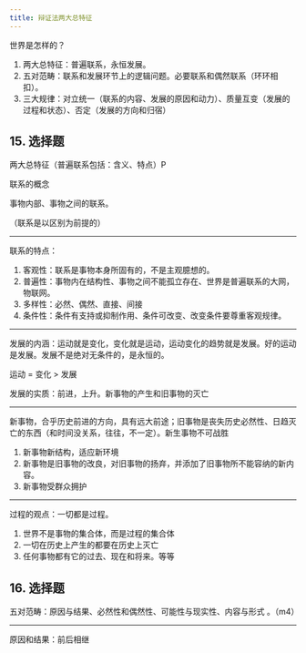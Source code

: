 ```yaml
---
title: 辩证法两大总特征
---
```


世界是怎样的？

1. 两大总特征：普遍联系，永恒发展。
2. 五对范畴：联系和发展环节上的逻辑问题。必要联系和偶然联系（环环相扣）。
3. 三大规律：对立统一（联系的内容、发展的原因和动力）、质量互变（发展的过程和状态）、否定（发展的方向和归宿）

## 15. 选择题

两大总特征（普遍联系包括：含义、特点）P

联系的概念

事物内部、事物之间的联系。

（联系是以区别为前提的）

---

联系的特点：

1. 客观性：联系是事物本身所固有的，不是主观臆想的。
2. 普遍性：事物内在结构性、事物之间不能孤立存在、世界是普遍联系的大网，物联网。
3. 多样性：必然、偶然、直接、间接
4. 条件性：条件有支持或抑制作用、条件可改变、改变条件要尊重客观规律。

---

发展的内涵：运动就是变化，变化就是运动，运动变化的趋势就是发展。好的运动是发展。发展不是绝对无条件的，是永恒的。

运动 = 变化 > 发展

发展的实质：前进，上升。新事物的产生和旧事物的灭亡

---

新事物，合乎历史前进的方向，具有远大前途；旧事物是丧失历史必然性、日趋灭亡的东西（和时间没关系，往往，不一定）。新生事物不可战胜

1. 新事物新结构，适应新环境
2. 新事物是旧事物的改良，对旧事物的扬弃，并添加了旧事物所不能容纳的新内容。
3. 新事物受群众拥护

---

过程的观点：一切都是过程。

1. 世界不是事物的集合体，而是过程的集合体
2. 一切在历史上产生的都要在历史上灭亡
3. 任何事物都有它的过去、现在和将来。等等

## 16. 选择题

五对范畴：原因与结果、必然性和偶然性、可能性与现实性、内容与形式 。（m4）

---

原因和结果：前后相继



